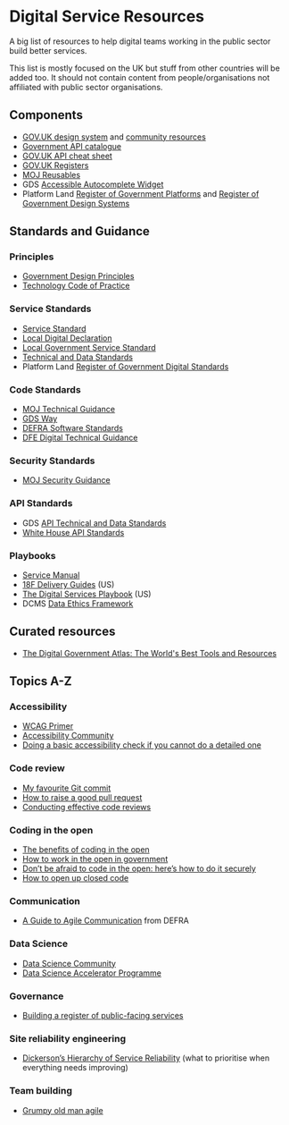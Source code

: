 # Digital Service Resources
A big list of resources to help digital teams working in the public sector build better services.

This list is mostly focused on the UK but stuff from other countries will be added too. It should not contain content from people/organisations not affiliated with public sector organisations.

## Components
- [GOV.UK design system](https://design-system.service.gov.uk/) and [community resources](https://github.com/tijmenb/design-system-community-resources)
- [Government API catalogue](https://alphagov.github.io/api-catalogue/#apis-in-the-uk-government)
- [GOV.UK API cheat sheet](https://gist.github.com/sihugh/028fdcd06c5152964abaf09f6857db1d)
- [GOV.UK Registers](https://www.registers.service.gov.uk)
- [MOJ Reusables](https://github.com/ministryofjustice/moj-reusables)
- GDS [Accessible Autocomplete Widget](https://github.com/alphagov/accessible-autocomplete)
- Platform Land [Register of Government Platforms](https://platformland.github.io/government-common-platforms/) and [Register of Government Design Systems](https://platformland.github.io/government-design-systems/)

## Standards and Guidance
### Principles
- [Government Design Principles](https://www.gov.uk/guidance/government-design-principles)
- [Technology Code of Practice](https://www.gov.uk/government/publications/technology-code-of-practice/technology-code-of-practice)

### Service Standards
- [Service Standard](https://www.gov.uk/service-manual/service-standard)
- [Local Digital Declaration](https://localdigital.gov.uk/declaration/)
- [Local Government Service Standard](https://localgov.digital/service-standard)
- [Technical and Data Standards](https://github.com/alphagov/open-standards)
- Platform Land [Register of Government Digital Standards](https://platformland.github.io/government-service-standards/)

### Code Standards
- [MOJ Technical Guidance](https://ministryofjustice.github.io/technical-guidance)
- [GDS Way](https://gds-way.cloudapps.digital/)
- [DEFRA Software Standards](https://github.com/DEFRA/software-development-standards)
- [DFE Digital Technical Guidance](https://dfe-digital.github.io/technology-guidance/)

### Security Standards
- [MOJ Security Guidance](https://ministryofjustice.github.io/security-guidance/#moj-security--guidance)

### API Standards
- GDS [API Technical and Data Standards](https://www.gov.uk/guidance/gds-api-technical-and-data-standards)
- [White House API Standards](https://github.com/WhiteHouse/api-standards)

### Playbooks
- [Service Manual](https://www.gov.uk/service-manual)
- [18F Delivery Guides](https://18f.gsa.gov/guides/) (US)
- [The Digital Services Playbook](https://playbook.cio.gov/) (US)
- DCMS [Data Ethics Framework](https://www.gov.uk/government/collections/data-ethics-guidance)

## Curated resources
- [The Digital Government Atlas: The World's Best Tools and Resources](https://apolitical.co/solution_article/the-digital-government-atlas-the-worlds-best-tools-and-resources/)

## Topics A-Z
### Accessibility
- [WCAG Primer](https://alphagov.github.io/wcag-primer/)
- [Accessibility Community](https://www.gov.uk/service-manual/communities/accessibility-community#community-resources)
- [Doing a basic accessibility check if you cannot do a detailed one](https://www.gov.uk/government/publications/doing-a-basic-accessibility-check-if-you-cant-do-a-detailed-one/doing-a-basic-accessibility-check-if-you-cant-do-a-detailed-one)

### Code review
- [My favourite Git commit](https://fatbusinessman.com/2019/my-favourite-git-commit)
- [How to raise a good pull request](https://www.annashipman.co.uk/jfdi/good-pull-requests.html)
- [Conducting effective code reviews](https://gds-tech-learning-pathway.cloudapps.digital/resources/other/code-reviews.html#conducting-effective-code-reviews)

### Coding in the open
- [The benefits of coding in the open](https://gds.blog.gov.uk/2017/09/04/the-benefits-of-coding-in-the-open/)
- [How to work in the open in government](http://www.hollidazed.co.uk/2019/10/30/how-to-work-in-the-open-in-government/)
- [Don’t be afraid to code in the open: here’s how to do it securely](https://technology.blog.gov.uk/2017/09/27/dont-be-afraid-to-code-in-the-open-heres-how-to-do-it-securely/)
- [How to open up closed code](https://technology.blog.gov.uk/2018/02/19/how-to-open-up-closed-code/)

### Communication
- [A Guide to Agile Communication](http://www.defra.net/home/a-guide-to-agile-communication) from DEFRA

### Data Science
- [Data Science Community](https://www.gov.uk/service-manual/communities/data-science-community)
- [Data Science Accelerator Programme](https://www.gov.uk/government/publications/data-science-accelerator-programme/introduction-to-the-data-science-accelerator)

### Governance
- [Building a register of public-facing services](https://mojdigital.blog.gov.uk/2019/06/06/building-a-register-of-public-facing-services/)

### Site reliability engineering
- [Dickerson’s Hierarchy of Service Reliability](https://www.david-merrick.com/2017/06/26/dickerson-s-hierarchy-of-service-reliability/) (what to prioritise when everything needs improving)

### Team building
- [Grumpy old man agile](https://productforthepeople.xyz/grumpy-old-person-agile-d2465d875ac1)
